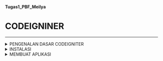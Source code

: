#### Tugas1_PBF_Meilya
# CODEIGNINER
***

<details>
<summary> PENGENALAN DASAR CODEIGNITER </summary>

### Definisi CodeIgniter
CodeIgniter merupakan salah satu framework yang populer di dunia pengembangan aplikasi dan web dengan menggunakan konsep Model-View-Controller (MVC). Sebagai platform open-source, CodeIgniter menjadi pilihan utama bagi para pengembang yang bekerja dengan bahasa pemrograman PHP. Penggunaan CodeIgniter bertujuan untuk mempercepat dan menyederhanakan proses pengembangan proyek. CodeIgniter mengadopsi model MVC, suatu pendekatan yang sangat cocok untuk merancang aplikasi atau website yang bersifat dinamis. Konsep MVC digunakan untuk memisahkan komponen utama ke dalam beberapa bagian, membentuk pola yang efektif saat proses pengembangan aplikasi. 


### Fitur Fitur CodeIgniter
* #### Model-View-Controller
  Model View Controller atau yang dapat disingkat MVC adalah sebuah pola arsitektur dalam membuat sebuah aplikasi dengan cara memisahkan kode menjadi tiga bagian yang terdiri dari:
  
  - Model : 
    Bagian yang bertugas untuk menyiapkan, mengatur, memanipulasi, dan mengorganisasikan data yang ada di database.
  - View
    Bagian yang bertugas untuk menampilkan informasi dalam bentuk Graphical User Interface (GUI).
  - Controller
    Bagian yang bertugas untuk menghubungkan serta mengatur model dan view agar dapat saling terhubung.
  
* #### Library Bawaan
  Dalam library bawaan ini, tersedia tutorial atau petunjuk yang mencakup masalah umum yang pernah dihadapi oleh pengembang lain dan solusi yang ditemukan, sehingga bisa menjadi referensi bagi pengguna lain. Fitur ini memungkinkan pengguna menemukan berbagai solusi seputar pemrograman. Pengembang CodeIgniter memiliki akses ke dokumentasi lengkap yang menjelaskan cara kerja sistem aplikasi serta informasi lainnya seputar pengembangan PHP. 
* #### Sangat Ringan
  Dalam era di mana kecepatan pemuatan aplikasi menjadi prioritas, CodeIgniter memberikan waktu pemuatan kurang dari satu detik setelah instalasi. Dengan respons cepat kurang dari 50 milisekon, CodeIgniter menjadi lebih cepat dibandingkan dengan beberapa framework lainnya. 
* #### Source Code yang Kompak
  Ukuran source code yang kecil menjadi keunggulan, menyederhanakan implementasi dan pembaruan sistem aplikasi. CodeIgniter memiliki source code yang kurang lebih hanya 2 MB, memudahkan pengguna untuk memahami CodeIgniter dan cara kerjanya.

### Keuntungan CodeIgniter
- Mudah dipelajari : CodeIgniter merupakan framework yang sangat mudah dipelajari, terutama jika sudah menguasai PHP. Anda dapat menguasai CodeIgniter dalam waktu singkat untuk membangun dan mengembangkan aplikasi.
- Dapat dimodifikasi : CodeIgniter sudah dilengkapi dengan library yang berisi banyak bantuan dan petunjuk. Jika Anda tidak menemukan yang Anda cari, Anda dapat dengan mudah menambahkan bantuan, petunjuk, atau library sendiri secara mandiri.
- Fleksibel : CodeIgniter dilengkapi dengan sejumlah fitur dan komponen canggih yang berdiri sendiri tanpa saling bergantung. Hal ini memungkinkan pengguna untuk meng-upgrade dan memperbaiki masalah tertentu dengan mudah.
- sagat cepat : Pengguna umumnya lebih menyukai perangkat lunak yang mampu memproses proses dengan cepat. CodeIgniter hadir sebagai framework super cepat, di mana proses loading dan eksekusi perintah dapat diproses dalam waktu kurang dari 50 milisekon.

### Kekurangan CodeIgniter
- CodeIgniter masih memiliki keleluasaan yang signifikan dalam penulisan kode, seperti kemampuan untuk secara bebas menambahkan file.
- Framework ini tidak sepenuhnya mencerminkan konsep Model-View-Controller (MVC) dengan benar, seperti contoh penggunaan perintah echo yang masih dapat dilakukan langsung pada file Controller.
- Walau terdapat berbagai library yang tersedia, CodeIgniter tidak dirancang untuk pengembangan situs web dengan skala besar atau kebutuhan perusahaan.  
</details>

<details>
<summary> INSTALASI </summary>
  
CodeIgniter memiliki 2 cara yang dapat dilakukan untuk melakukan proses instalasi
  
### 1. Instalasi Secara Manual
Untuk melakukan instalasi manual, download file zip dari CodeIgniter 4 melalui website resminya.
![Screenshot 2024-03-18 105007](https://github.com/Meilyaatffh/Meilyaatffh/assets/134565192/b626da98-f509-4d39-a6f5-399372ce99d0)
Kemudian, extract file zip tersebut dan ubah namanya sesuai dengan nama project yang  diinginkan. CodeIgniter ini sudah bisa langsung dijalankan di web browser Anda dengan mengakses localhost/ci4/public.


### 2. Instalasi Melalui Composer
Cara kedua untuk menginstall CodeIgniter 4 adalah menggunakan Composer. Kelebihannya, path folder project Anda bisa dibuat dimana saja, tidak perlu di folder htdocs. 
Melakukan cek composer untuk memastikan apakah composer sudah terinstall di komputer kita, dengan mengetikkan perintah composer. Jika tampilannya sudah seperti yang dibawah ini maka artinya composer sudah berhasil terinstall
![Screenshot 2024-03-18 101643](https://github.com/Meilyaatffh/Meilyaatffh/assets/134565192/83bd8c44-59eb-4e87-a108-eedc4518fcaa)

kemudian ketikkan perintah composer create-project codeigniter4/appstarter nama_folder untuk melakukan proses install. Disini saya membuat folder dengan nama BelajarCI4.
![Screenshot 2024-03-18 103248](https://github.com/Meilyaatffh/Meilyaatffh/assets/134565192/6b8a05b0-d32f-4dc0-9d92-999085fc0c67)

ketikkan perintah cd BelajarCI4 untuk masuk ke dalam folder yang telah kita buat. Perintah php spark serve untuk menjalankan.
![image](https://github.com/Meilyaatffh/Meilyaatffh/assets/134565192/c4f2140f-3905-4298-812a-e9790a5aa7db)

Selanjutnya, buka browser dan ketikkan akses localhost:8080. Halaman awal CodeIgniter akan tampil seperti gambar di bawah ini :
![image](https://github.com/Meilyaatffh/Meilyaatffh/assets/134565192/fa733798-789f-4982-a89f-101626b240e5)

</details>

<details>
<summary> MEMBUAT APLIKASI </summary>
Sebelumnya kita sudah menginstall codeigniter pada komputer kita. Langkah selanjutnya adalah buka folder yang sudah kita buat di visual studio code. Ada banyak sekali struktur direktori yang sudah disediakan oleh codeigniter. setiap folder dan file memiliki tujuan dan fungsinya masing masing.
Misalnya, folder "app" digunakan untuk menyimpan semua file yang terkait dengan aplikasi yang sedang kita buat. kemudian ada folder "public" yang digunakan untuk menyimpan asset yang akan dibuat dan File "public/index.php" adalah file yang akan dijalankan pertama kali ketika aplikasi diakses oleh pengguna. Folder "test" digunakan jika aplikasi akan menjalankan testing. kemudian ada folder vendor yaitu tempat menyimpan dependency dari aplikasi. yang terakhir ada folder writeable dimana codeigniter akan mengisikan secara otomatis (tidak untuk melakukan modifikasi).





